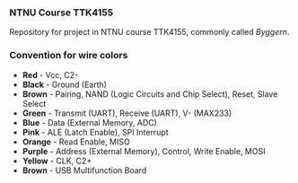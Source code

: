 ### NTNU Course TTK4155

Repository for project in NTNU course TTK4155, commonly called _Byggern_.

### Convention for wire colors

- **Red** - Vcc, C2-
- **Black** - Ground (Earth)
- **Brown** - Pairing, NAND (Logic Circuits and Chip Select), Reset, Slave Select
- **Green** - Transmit (UART), Receive (UART), V- (MAX233)
- **Blue** - Data (External Memory, ADC)
- **Pink** - ALE (Latch Enable), SPI Interrupt
- **Orange** - Read Enable, MISO
- **Purple** - Address (External Memory), Control, Write Enable, MOSI
- **Yellow** - CLK, C2+
- **Brown** - USB Multifunction Board
